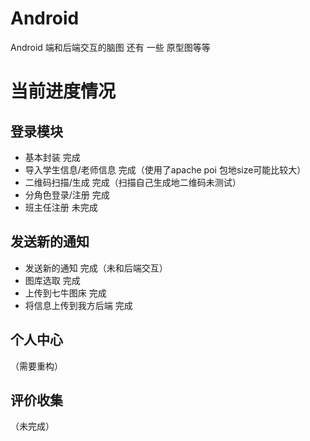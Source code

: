 # Android 

Android 端和后端交互的脑图 还有 一些 原型图等等


# 当前进度情况


## 登录模块    
- 基本封装                  完成
- 导入学生信息/老师信息       完成（使用了apache poi 包地size可能比较大）
- 二维码扫描/生成            完成（扫描自己生成地二维码未测试）
- 分角色登录/注册            完成
- 班主任注册                未完成

## 发送新的通知
- 发送新的通知               完成（未和后端交互）
- 图库选取                  完成
- 上传到七牛图床              完成
- 将信息上传到我方后端         完成


## 个人中心

（需要重构）


## 评价收集

（未完成）

